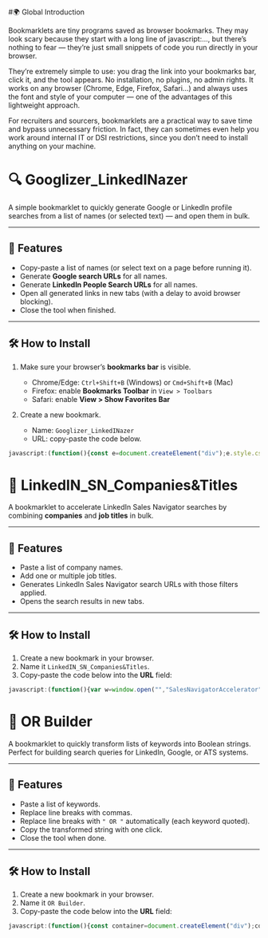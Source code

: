 #🌍 Global Introduction

Bookmarklets are tiny programs saved as browser bookmarks. They may look scary because they start with a long line of javascript:..., but there’s nothing to fear — they’re just small snippets of code you run directly in your browser.

They’re extremely simple to use: you drag the link into your bookmarks bar, click it, and the tool appears. No installation, no plugins, no admin rights. It works on any browser (Chrome, Edge, Firefox, Safari…) and always uses the font and style of your computer — one of the advantages of this lightweight approach.

For recruiters and sourcers, bookmarklets are a practical way to save time and bypass unnecessary friction. In fact, they can sometimes even help you work around internal IT or DSI restrictions, since you don’t need to install anything on your machine.


# 🔍 Googlizer_LinkedINazer

A simple bookmarklet to quickly generate Google or LinkedIn profile searches from a list of names (or selected text) — and open them in bulk.

---

## 🚀 Features
- Copy-paste a list of names (or select text on a page before running it).
- Generate **Google search URLs** for all names.
- Generate **LinkedIn People Search URLs** for all names.
- Open all generated links in new tabs (with a delay to avoid browser blocking).
- Close the tool when finished.

---

## 🛠️ How to Install
1. Make sure your browser’s **bookmarks bar** is visible.  
   - Chrome/Edge: `Ctrl+Shift+B` (Windows) or `Cmd+Shift+B` (Mac)  
   - Firefox: enable **Bookmarks Toolbar** in `View > Toolbars`  
   - Safari: enable **View > Show Favorites Bar**  

2. Create a new bookmark.  
   - Name: `Googlizer_LinkedINazer`  
   - URL: copy-paste the code below.

```javascript
javascript:(function(){const e=document.createElement("div");e.style.cssText="position:fixed;top:50%;left:50%;transform:translate(-50%,-50%);background-color:#f4f4f4;border:1px solid #ccc;box-shadow:0 2px 8px rgba(0,0,0,.1);padding:20px;font-family:Arial;color:#333;z-index:9999;";const selectedText=window.getSelection().toString();const t=document.createElement("textarea");t.style.cssText="width:100%;height:120px;padding:8px;border:1px solid #ccc;resize:none;margin-bottom:10px;";t.placeholder="Paste data here...";if(selectedText){t.value=selectedText;}e.appendChild(t);const transformations=[{text:"Googlization",transform:"https://www.google.com/search?q="},{text:"LinkedInation",transform:"https://www.linkedin.com/search/results/people/?keywords="}];transformations.forEach(transformation=>{const button=document.createElement("button");button.style.cssText="background-color:#007bff;color:#fff;border-radius:5px;padding:8px 12px;cursor:pointer;margin-right:10px;margin-bottom:5px;";button.textContent=transformation.text;button.addEventListener("click",()=>{const transformedText=t.value.split("\n").map(line=>{return transformation.transform+encodeURIComponent(line.replace(/ /g," "));});t.value=transformedText.join("\n");});e.appendChild(button);});const bulkOpenButton=document.createElement("button");bulkOpenButton.style.cssText="background-color:#007bff;color:#fff;border-radius:5px;padding:8px 12px;cursor:pointer;margin-right:10px;margin-bottom:5px;";bulkOpenButton.textContent="Bulk Open Links in Tabs";bulkOpenButton.addEventListener("click",()=>{const urls=t.value.split("\n");urls.forEach((url,index)=>{setTimeout(()=>window.open(url),index*2500);});});e.appendChild(bulkOpenButton);const closeButton=document.createElement("button");closeButton.style.cssText="background-color:#007bff;color:#fff;border-radius:5px;padding:8px 12px;cursor:pointer;margin-right:10px;margin-bottom:5px;";closeButton.textContent="Close";closeButton.addEventListener("click",()=>{document.body.removeChild(e);});e.appendChild(closeButton);document.body.appendChild(e);})();
```

# 🏢 LinkedIN_SN_Companies&Titles

A bookmarklet to accelerate LinkedIn Sales Navigator searches by combining **companies** and **job titles** in bulk.

---

## 🚀 Features
- Paste a list of company names.  
- Add one or multiple job titles.  
- Generates LinkedIn Sales Navigator search URLs with those filters applied.  
- Opens the search results in new tabs.  

---

## 🛠️ How to Install
1. Create a new bookmark in your browser.  
2. Name it `LinkedIN_SN_Companies&Titles`.  
3. Copy-paste the code below into the **URL** field:

```javascript
javascript:(function(){var w=window.open("","SalesNavigatorAccelerator","width=500,height=370,scrollbars=1,resizable=1");w.document.title="Sales Navigator Accelerator by Anara";var styles=`body{font-family:Arial,sans-serif;background-color:#f4f4f4;padding:20px;color:#333;}textarea{width:100%;height:200px;padding:10px;font-size:14px;border-radius:4px;border:1px solid #ccc;}button{display:block;width:100%;padding:10px 15px;margin-top:20px;background-color:#1b3a51;color:#fff;border:none;border-radius:4px;cursor:pointer;}button:hover{background-color:#2980b9;}`;w.document.write(`<html><head><title>Sales Navigator Accelerator by Anara</title><style>${styles}</style></head><body><textarea id='inputArea' placeholder='Paste your companies list here...'></textarea><button id='submitButton'>Play</button></body></html>`);w.document.getElementById('submitButton').addEventListener('click',function(){var companies=w.document.getElementById('inputArea').value.split("\n");w.document.body.innerHTML=`<textarea id='inputArea' placeholder='Enter Position Title...'></textarea><button id='submitTitles'>Let the music play!</button>`;w.document.getElementById('submitTitles').addEventListener('click',function(){var titles=w.document.getElementById('inputArea').value.split("\n");var o_url="https://www.linkedin.com/sales/search/people?query=(recentSearchParam%3A(id%3A2590758754%2CdoLogHistory%3Atrue)%2Cfilters%3AList((type%3ACURRENT_COMPANY%2Cvalues%3AList((text%3AAAAAA%2CselectionType%3AINCLUDED)%2C(text%3ABBBBB%2520CCCCC%2CselectionType%3AINCLUDED)))%2C(type%3AREGION%2Cvalues%3AList((id%3A105015875%2Ctext%3AFrance%2CselectionType%3AINCLUDED)))%2C(type%3ACURRENT_TITLE%2Cvalues%3AList((text%3AFFFFF%2CselectionType%3AINCLUDED)%2C(text%3AGGGGG%2520HHHHH%2CselectionType%3AINCLUDED)))))&sessionId=Ny6jUkTdQ0qh2HciS%2Fq36A%3D%3D&viewAllFilters=true";for(var i=0;i<Math.ceil(companies.length/50);i++){var cC=companies.slice(i*50,(i+1)*50);var cUP=cC.map(function(c){return `(text%3A${encodeURIComponent(c.trim())}%2CselectionType%3AINCLUDED)`;}).join(",");var uWC=o_url.replace("(type%3ACURRENT_COMPANY%2Cvalues%3AList((text%3AAAAAA%2CselectionType%3AINCLUDED)%2C(text%3ABBBBB%2520CCCCC%2CselectionType%3AINCLUDED)))",`(type%3ACURRENT_COMPANY%2Cvalues%3AList(${cUP}))`);var tUP=titles.map(function(t){return `(text%3A${encodeURIComponent(t.trim())}%2CselectionType%3AINCLUDED)`;}).join(",");var fU=uWC.replace("(type%3ACURRENT_TITLE%2Cvalues%3AList((text%3AFFFFF%2CselectionType%3AINCLUDED)%2C(text%3AGGGGG%2520HHHHH%2CselectionType%3AINCLUDED)))",`(type%3ACURRENT_TITLE%2Cvalues%3AList(${tUP}))`);window.open(fU,'_blank');}w.close();});});})();
```

# 🧩 OR Builder

A bookmarklet to quickly transform lists of keywords into Boolean strings.  
Perfect for building search queries for LinkedIn, Google, or ATS systems.

---

## 🚀 Features
- Paste a list of keywords.  
- Replace line breaks with commas.  
- Replace line breaks with `" OR "` automatically (each keyword quoted).  
- Copy the transformed string with one click.  
- Close the tool when done.  

---

## 🛠️ How to Install
1. Create a new bookmark in your browser.  
2. Name it `OR Builder`.  
3. Copy-paste the code below into the **URL** field:

```javascript
javascript:(function(){const container=document.createElement("div");container.style.cssText="position:fixed;top:50%;left:50%;transform:translate(-50%,-50%);padding:20px;background-color:#f4f4f4;border:1px solid #ccc;box-shadow:0 2px 8px rgba(0,0,0,.1);z-index:9999;font-family:Arial,sans-serif;color:#333;";const textarea=document.createElement("textarea");textarea.style.cssText="width:100%;height:120px;padding:8px;border:1px solid #ccc;margin-bottom:10px;resize:none;";textarea.placeholder="Paste data here...";container.appendChild(textarea);const buttonStyles="padding:8px 16px;margin-right:10px;font-size:14px;background-color:#007bff;border:none;border-radius:4px;color:white;cursor:pointer;";const commaButton=document.createElement("button");commaButton.style.cssText=buttonStyles;commaButton.textContent="Replace with Comma";commaButton.addEventListener("click",()=>{textarea.value=textarea.value.replace(/\n/g,",");});container.appendChild(commaButton);const orButton=document.createElement("button");orButton.style.cssText=buttonStyles;orButton.textContent='Replace with \" OR \"';orButton.addEventListener("click",()=>{const lines=textarea.value.split("\n").map(line=>`\"${line}\"`);textarea.value=lines.join(" OR ");});container.appendChild(orButton);const copyCloseWrapper=document.createElement("div");copyCloseWrapper.style.cssText="display:flex;justify-content:space-between;align-items:center;margin-top:10px;";const copyButton=document.createElement("button");copyButton.style.cssText=buttonStyles;copyButton.textContent="Copy Transformation";copyButton.addEventListener("click",()=>{textarea.select();document.execCommand("copy");});copyCloseWrapper.appendChild(copyButton);const closeButton=document.createElement("button");closeButton.style.cssText=buttonStyles;closeButton.textContent="Close";closeButton.addEventListener("click",()=>{document.body.removeChild(container);});copyCloseWrapper.appendChild(closeButton);container.appendChild(copyCloseWrapper);document.body.appendChild(container);})();
```
